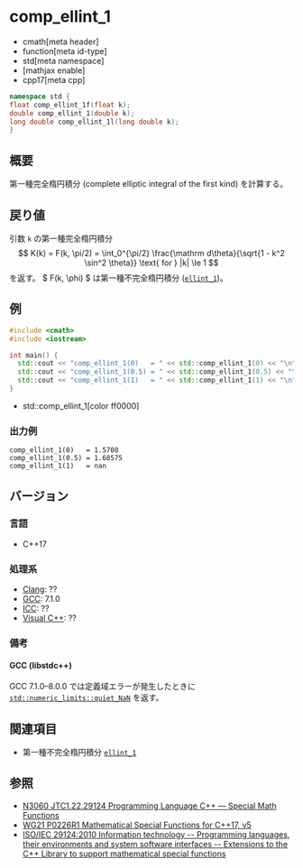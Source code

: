 # comp_ellint_1
* cmath[meta header]
* function[meta id-type]
* std[meta namespace]
* [mathjax enable]
* cpp17[meta cpp]

```cpp
namespace std {
float comp_ellint_1f(float k);
double comp_ellint_1(double k);
long double comp_ellint_1l(long double k);
}
```

## 概要
第一種完全楕円積分 (complete elliptic integral of the first kind) を計算する。


## 戻り値
引数 `k` の第一種完全楕円積分
$$
K(k) = F(k, \pi/2) = \int_0^{\pi/2} \frac{\mathrm d\theta}{\sqrt{1 - k^2 \sin^2 \theta}} \text{ for } |k| \le 1
$$
を返す。
$ F(k, \phi) $ は第一種不完全楕円積分 ([`ellint_1`](ellint_1.md))。


## 例
```cpp example
#include <cmath>
#include <iostream>

int main() {
  std::cout << "comp_ellint_1(0)   = " << std::comp_ellint_1(0) << "\n";    // pi / 2
  std::cout << "comp_ellint_1(0.5) = " << std::comp_ellint_1(0.5) << "\n";  // 1.68575
  std::cout << "comp_ellint_1(1)   = " << std::comp_ellint_1(1) << "\n";    // ∞
}
```
* std::comp_ellint_1[color ff0000]

### 出力例
```
comp_ellint_1(0)   = 1.5708
comp_ellint_1(0.5) = 1.68575
comp_ellint_1(1)   = nan
```


## バージョン
### 言語
- C++17

### 処理系
- [Clang](/implementation.md#clang): ??
- [GCC](/implementation.md#gcc): 7.1.0
- [ICC](/implementation.md#icc): ??
- [Visual C++](/implementation.md#visual_cpp): ??


### 備考
#### GCC (libstdc++)
GCC 7.1.0–8.0.0 では定義域エラーが発生したときに [`std::numeric_limits::quiet_NaN`](/reference//limits/numeric_limits/quiet_nan.md) を返す。


## 関連項目
* 第一種不完全楕円積分 [`ellint_1`](ellint_1.md)


## 参照
- [N3060 JTC1.22.29124 Programming Language C++ — Special Math Functions](http://www.open-std.org/jtc1/sc22/wg21/docs/papers/2010/n3060.pdf)
- [WG21 P0226R1 Mathematical Special Functions for C++17, v5](https://isocpp.org/files/papers/P0226R1.pdf)
- [ISO/IEC 29124:2010 Information technology -- Programming languages, their environments and system software interfaces -- Extensions to the C++ Library to support mathematical special functions](https://www.iso.org/standard/50511.html)
